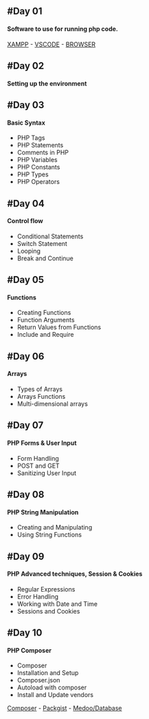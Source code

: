 #Day 01 
-
#### Software to use for running php code.
[XAMPP](https://www.apachefriends.org/) - 
[VSCODE](https://code.visualstudio.com/) - 
[BROWSER](https://www.google.com/intl/en_pk/chrome/)

#Day 02 
-
#### Setting up the environment

#Day 03
-
#### Basic Syntax
- PHP Tags
- PHP Statements
- Comments in PHP
- PHP Variables
- PHP Constants
- PHP Types
- PHP Operators

#Day 04
-
#### Control flow
- Conditional Statements
- Switch Statement
- Looping
- Break and Continue

#Day 05
-
#### Functions
- Creating Functions
- Function Arguments
- Return Values from Functions
- Include and Require

#Day 06
-
#### Arrays
- Types of Arrays
- Arrays Functions
- Multi-dimensional arrays

#Day 07
-
#### PHP Forms & User Input
- Form Handling
- POST and GET
- Sanitizing User Input

#Day 08
-
#### PHP String Manipulation
- Creating and Manipulating
- Using String Functions

#Day 09
-
#### PHP Advanced techniques, Session & Cookies
- Regular Expressions
- Error Handling
- Working with Date and Time
- Sessions and Cookies

#Day 10
-
#### PHP Composer
- Composer
- Installation and Setup
- Composer.json
- Autoload with composer
- Install and Update vendors

[Composer](https://getcomposer.org/) - 
[Packgist](https://packagist.org/) - 
[Medoo/Database](https://medoo.in/)